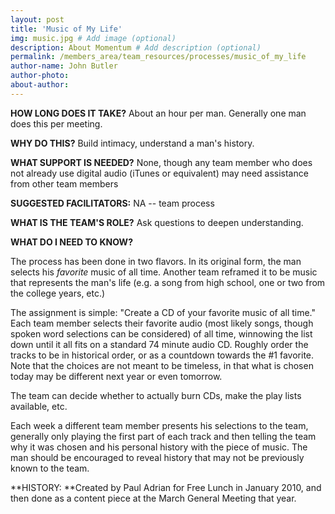 ```yaml
---
layout: post
title: 'Music of My Life'
img: music.jpg # Add image (optional)
description: About Momentum # Add description (optional)
permalink: /members_area/team_resources/processes/music_of_my_life
author-name: John Butler
author-photo: 
about-author: 
---
```


**HOW LONG DOES IT TAKE?** About an hour per man. Generally one man does this per meeting.

**WHY DO THIS?** Build intimacy, understand a man's history.

**WHAT SUPPORT IS NEEDED?** None, though any team member who does not already use digital audio (iTunes or equivalent) may need assistance from other team members

**SUGGESTED FACILITATORS:** NA -- team process

**WHAT IS THE TEAM'S ROLE?** Ask questions to deepen understanding.

**WHAT DO I NEED TO KNOW?**

The process has been done in two flavors. In its original form, the man selects his *favorite* music of all time. Another team reframed it to be music that represents the man's life (e.g. a song from high school, one or two from the college years, etc.) 

The assignment is simple: "Create a CD of your favorite music of all time." Each team member selects their favorite audio (most likely songs, though spoken word selections can be considered) of all time, winnowing the list down until it all fits on a standard 74 minute audio CD. Roughly order the tracks to be in historical order, or as a countdown towards the #1 favorite. Note that the choices are not meant to be timeless, in that what is chosen today may be different next year or even tomorrow. 

The team can decide whether to actually burn CDs, make the play lists available, etc.

Each week a different team member presents his selections to the team, generally only playing the first part of each track and then telling the team why it was chosen and his personal history with the piece of music. The man should be encouraged to reveal history that may not be previously known to the team.

**HISTORY: **Created by Paul Adrian for Free Lunch in January 2010, and then done as a content piece at the March General Meeting that year.

